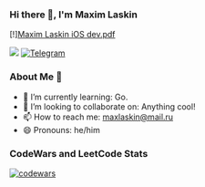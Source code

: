 ### Hi there 👋, I'm Maxim Laskin

[!][Maxim Laskin iOS dev.pdf](https://github.com/MaximLaskin/MaximLaskin/files/11133148/Maxim.Laskin.iOS.dev.pdf)

[![](https://img.shields.io/badge/linkedin-%230077B5.svg?&style=for-the-badge&logo=linkedin&logoColor=white)](https://www.linkedin.com/in/maximlaskin/)
[![Telegram](https://img.shields.io/badge/Telegram-2CA5E0?style=for-the-badge&logo=telegram&logoColor=white)](https://t.me/maximlaskin)

### About Me 👦

- 🌱 I’m currently learning: Go.
- 👯 I’m looking to collaborate on: Anything cool!
- 📫 How to reach me: maxlaskin@mail.ru
- 😄 Pronouns: he/him

### CodeWars and LeetCode Stats
[![codewars](https://www.codewars.com/users/MaximLaskin/badges/large)](https://www.codewars.com/users/MaximLaskin)  

<!--
**MaximLaskin/MaximLaskin** is a ✨ _special_ ✨ repository because its `README.md` (this file) appears on your GitHub profile.

Here are some ideas to get you started:

- 🔭 I’m currently working on ...
- 🌱 I’m currently learning ...
- 👯 I’m looking to collaborate on ...
- 🤔 I’m looking for help with ...
- 💬 Ask me about ...
- 📫 How to reach me: ...
- 😄 Pronouns: ...
- ⚡ Fun fact: ...
-->
